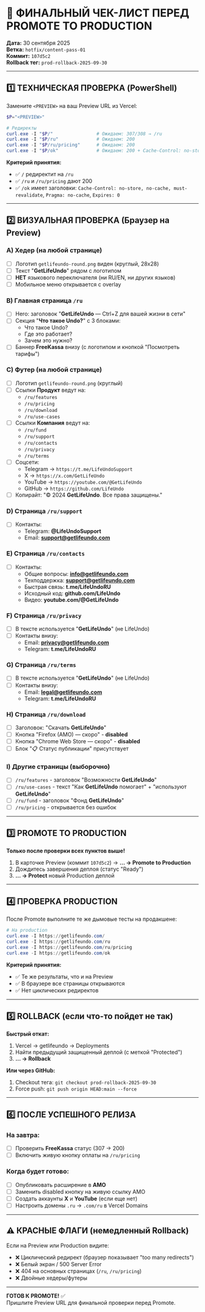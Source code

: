 # 🎯 ФИНАЛЬНЫЙ ЧЕК-ЛИСТ ПЕРЕД PROMOTE TO PRODUCTION

**Дата:** 30 сентября 2025  
**Ветка:** `hotfix/content-pass-01`  
**Коммит:** `107d5c2`  
**Rollback тег:** `prod-rollback-2025-09-30`

---

## 1️⃣ ТЕХНИЧЕСКАЯ ПРОВЕРКА (PowerShell)

Замените `<PREVIEW>` на ваш Preview URL из Vercel:

```powershell
$P="<PREVIEW>"

# Редиректы
curl.exe -I "$P/"                # Ожидаем: 307/308 → /ru
curl.exe -I "$P/ru"              # Ожидаем: 200
curl.exe -I "$P/ru/pricing"      # Ожидаем: 200
curl.exe -I "$P/ok"              # Ожидаем: 200 + Cache-Control: no-store, no-cache, must-revalidate
```

**Критерий принятия:**
- ✅ `/` редиректит на `/ru`
- ✅ `/ru` и `/ru/pricing` дают 200
- ✅ `/ok` имеет заголовки: `Cache-Control: no-store, no-cache, must-revalidate`, `Pragma: no-cache`, `Expires: 0`

---

## 2️⃣ ВИЗУАЛЬНАЯ ПРОВЕРКА (Браузер на Preview)

### A) Хедер (на любой странице)
- [ ] Логотип `getlifeundo-round.png` виден (круглый, 28x28)
- [ ] Текст "**GetLifeUndo**" рядом с логотипом
- [ ] **НЕТ** языкового переключателя (ни RU/EN, ни других языков)
- [ ] Мобильное меню открывается с overlay

### B) Главная страница `/ru`
- [ ] Hero: заголовок "**GetLifeUndo** — Ctrl+Z для вашей жизни в сети"
- [ ] Секция "**Что такое Undo?**" с 3 блоками:
  - Что такое Undo?
  - Где это работает?
  - Зачем это нужно?
- [ ] Баннер **FreeKassa** внизу (с логотипом и кнопкой "Посмотреть тарифы")

### C) Футер (на любой странице)
- [ ] Логотип `getlifeundo-round.png` (круглый)
- [ ] Ссылки **Продукт** ведут на:
  - `/ru/features`
  - `/ru/pricing`
  - `/ru/download`
  - `/ru/use-cases`
- [ ] Ссылки **Компания** ведут на:
  - `/ru/fund`
  - `/ru/support`
  - `/ru/contacts`
  - `/ru/privacy`
  - `/ru/terms`
- [ ] Соцсети:
  - Telegram → `https://t.me/LifeUndoSupport`
  - X → `https://x.com/GetLifeUndo`
  - YouTube → `https://youtube.com/@GetLifeUndo`
  - GitHub → `https://github.com/LifeUndo`
- [ ] Копирайт: "© 2024 **GetLifeUndo**. Все права защищены."

### D) Страница `/ru/support`
- [ ] Контакты:
  - Telegram: **@LifeUndoSupport**
  - Email: **support@getlifeundo.com**

### E) Страница `/ru/contacts`
- [ ] Контакты:
  - Общие вопросы: **info@getlifeundo.com**
  - Техподдержка: **support@getlifeundo.com**
  - Быстрая связь: **t.me/LifeUndoRU**
  - Исходный код: **github.com/LifeUndo**
  - Видео: **youtube.com/@GetLifeUndo**

### F) Страница `/ru/privacy`
- [ ] В тексте используется "**GetLifeUndo**" (не LifeUndo)
- [ ] Контакты внизу:
  - Email: **privacy@getlifeundo.com**
  - Telegram: **t.me/LifeUndoRU**

### G) Страница `/ru/terms`
- [ ] В тексте используется "**GetLifeUndo**" (не LifeUndo)
- [ ] Контакты внизу:
  - Email: **legal@getlifeundo.com**
  - Telegram: **t.me/LifeUndoRU**

### H) Страница `/ru/download`
- [ ] Заголовок: "Скачать **GetLifeUndo**"
- [ ] Кнопка "Firefox (AMO) — скоро" - **disabled**
- [ ] Кнопка "Chrome Web Store — скоро" - **disabled**
- [ ] Блок "📋 Статус публикации" присутствует

### I) Другие страницы (выборочно)
- [ ] `/ru/features` - заголовок "Возможности **GetLifeUndo**"
- [ ] `/ru/use-cases` - текст "Как **GetLifeUndo** помогает" + "используют **GetLifeUndo**"
- [ ] `/ru/fund` - заголовок "Фонд **GetLifeUndo**"
- [ ] `/ru/pricing` - открывается без ошибок

---

## 3️⃣ PROMOTE TO PRODUCTION

**Только после проверки всех пунктов выше!**

1. В карточке Preview (коммит `107d5c2`) → **… → Promote to Production**
2. Дождитесь завершения деплоя (статус "Ready")
3. **… → Protect** новый Production деплой

---

## 4️⃣ ПРОВЕРКА PRODUCTION

После Promote выполните те же дымовые тесты на продакшене:

```powershell
# На production
curl.exe -I https://getlifeundo.com/
curl.exe -I https://getlifeundo.com/ru
curl.exe -I https://getlifeundo.com/ru/pricing
curl.exe -I https://getlifeundo.com/ok
```

**Критерий принятия:**
- ✅ Те же результаты, что и на Preview
- ✅ В браузере все страницы открываются
- ✅ Нет циклических редиректов

---

## 5️⃣ ROLLBACK (если что-то пойдет не так)

**Быстрый откат:**
1. Vercel → getlifeundo → Deployments
2. Найти предыдущий защищенный деплой (с меткой "Protected")
3. **… → Rollback**

**Или через GitHub:**
1. Checkout тега: `git checkout prod-rollback-2025-09-30`
2. Force push: `git push origin HEAD:main --force`

---

## 6️⃣ ПОСЛЕ УСПЕШНОГО РЕЛИЗА

### На завтра:
- [ ] Проверить **FreeKassa** статус (307 → 200)
- [ ] Включить живую кнопку оплаты на `/ru/pricing`

### Когда будет готово:
- [ ] Опубликовать расширение в **AMO**
- [ ] Заменить disabled кнопку на живую ссылку AMO
- [ ] Создать аккаунты **X** и **YouTube** (если еще нет)
- [ ] Настроить домены `.ru` → `.com/ru` в Vercel Domains

---

## ⚠️ КРАСНЫЕ ФЛАГИ (немедленный Rollback)

Если на Preview или Production видите:
- ❌ Циклический редирект (браузер показывает "too many redirects")
- ❌ Белый экран / 500 Server Error
- ❌ 404 на основных страницах (`/ru`, `/ru/pricing`)
- ❌ Двойные хедеры/футеры

---

**ГОТОВ К PROMOTE!** ✅  
Пришлите Preview URL для финальной проверки перед Promote.
